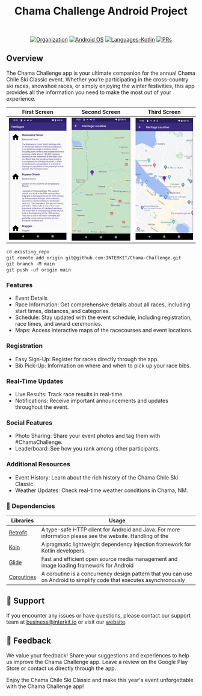 <h1 align="center">Chama Challenge Android Project</h1><br>

<p align="center">
  <a href="#"><img alt="Organization" src="https://avatars.githubusercontent.com/u/152767650?s=20"/></a>
  <a href="#"><img alt="Android OS" src="https://img.shields.io/badge/OS-Android-3DDC84?style=flat-square&logo=android"></a>
  <a href="#"><img alt="Languages-Kotlin" src="https://flat.badgen.net/badge/Language/Kotlin?icon=https://raw.githubusercontent.com/binaryshrey/Awesome-Android-Open-Source-Projects/master/assets/Kotlin_Logo_icon_white.svg&color=f18e33"/></a>
<a href="#"><img alt="PRs" src="https://img.shields.io/badge/PRs-Welcome-3DDC84?style=flat-square"></a>
</p>


## Overview
The Chama Challenge app is your ultimate companion for the annual Chama Chile Ski Classic event. Whether you're participating in the cross-country ski races, snowshoe races, or simply enjoying the winter festivities, this app provides all the information you need to make the most out of your experience.

| First Screen                        | Second Screen                       | Third Screen                        |
| ----------------------------------- | ----------------------------------- | ----------------------------------- |
| ![1](https://github.com/INTERKIT/Chama-Challenge/blob/master/screenshots/Screenshot%202024-05-21%20at%2011.25.12.png) | ![2](https://github.com/INTERKIT/Chama-Challenge/blob/master/screenshots/Screenshot%202024-05-21%20at%2011.25.34.png) | ![3](https://github.com/INTERKIT/Chama-Challenge/blob/master/screenshots/Screenshot%202024-05-21%20at%2011.25.54.png) |


```
cd existing_repo
git remote add origin git@github.com:INTERKIT/Chama-Challenge.git
git branch -M main
git push -uf origin main
```

### Features
- Event Details
- Race Information: Get comprehensive details about all races, including start times, distances, and categories.
- Schedule: Stay updated with the event schedule, including registration, race times, and award ceremonies.
- Maps: Access interactive maps of the racecourses and event locations.

### Registration
- Easy Sign-Up: Register for races directly through the app.
- Bib Pick-Up: Information on where and when to pick up your race bibs.

### Real-Time Updates
- Live Results: Track race results in real-time.
- Notifications: Receive important announcements and updates throughout the event.

### Social Features
- Photo Sharing: Share your event photos and tag them with #ChamaChallenge.
- Leaderboard: See how you rank among other participants.

### Additional Resources
- Event History: Learn about the rich history of the Chama Chile Ski Classic.
- Weather Updates: Check real-time weather conditions in Chama, NM.

### :office: Dependencies
|Libraries| Usage |
|--|--|
|[Retrofit](https://square.github.io/retrofit/)| A type-safe HTTP client for Android and Java. For more information please see the website. Handling of the |
|[Koin](https://github.com/InsertKoinIO/koin-getting-started/blob/main/README.md)|A pragmatic lightweight dependency injection framework for Kotlin developers.|
|[Glide](https://github.com/bumptech/glide/blob/master/README.md)| Fast and efficient open source media management and image loading framework for Android |
|[Coroutines](https://developer.android.com/kotlin/coroutines)| A coroutine is a concurrency design pattern that you can use on Android to simplify code that executes asynchronously |

## :memo: Support
If you encounter any issues or have questions, please contact our support team at business@interkit.io or visit our [website](https://www.interkit.io/).

## :memo: Feedback
We value your feedback! Share your suggestions and experiences to help us improve the Chama Challenge app. Leave a review on the Google Play Store or contact us directly through the app.

Enjoy the Chama Chile Ski Classic and make this year's event unforgettable with the Chama Challenge app!
